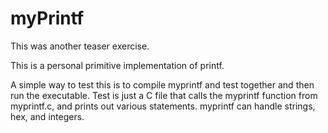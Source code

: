 # myPrintf


This was another teaser exercise.

This is a personal primitive  implementation of printf.



A simple way to test this is to compile myprintf and test together and then run the executable. Test is just a C file that calls the myprintf function from myprintf.c, and prints out various statements. myprintf can handle strings, hex, and integers.